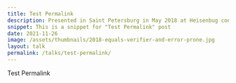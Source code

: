 ```yaml
---
title: Test Permalink
description: Presented in Saint Petersburg in May 2018 at Heisenbug conference. Video and slides are in Russian.
snippet: This is a snippet for "Test Permalink" post
date: 2021-11-26
image: /assets/thumbnails/2018-equals-verifier-and-error-prone.jpg
layout: talk
permalink: /talks/test-permalink/
---
```


Test Permalink
